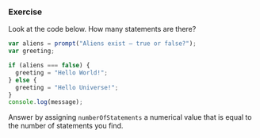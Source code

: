 <!--{ ids:[106], language:'JavaScript', type:'workshop', order: 1, name:'Statements', description:'Statements are instructions' } -->
### Exercise

Look at the code below. How many statements are there?

```js
var aliens = prompt("Aliens exist – true or false?");
var greeting;

if (aliens === false) {
  greeting = "Hello World!";
} else {
  greeting = "Hello Universe!";
}
console.log(message);
```

Answer by assigning `numberOfStatements` a numerical value that is equal to the number of statements you find.
